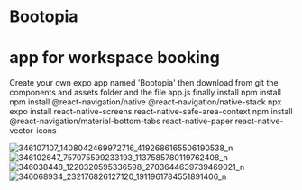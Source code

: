 # Bootopia
# app for workspace booking 
Create your own expo app named 'Bootopia'
then download from git the components and assets folder and the file app.js
finally install npm install 
 npm install @react-navigation/native @react-navigation/native-stack
 npx expo install react-native-screens react-native-safe-area-context
 npm install @react-navigation/material-bottom-tabs react-native-paper react-native-vector-icons

![346107107_1408042469972716_4192686165506190538_n](https://github.com/Aymenboch/Bootopia/assets/125556415/a81e0714-cec4-4bfb-9194-8ff2f1bba338)
![346102647_757075599233193_1137585780119762408_n](https://github.com/Aymenboch/Bootopia/assets/125556415/3c4f1251-2b4b-4fa5-91ee-0fc0e3e1720f)
![346038448_1220320595336598_2703644639739469021_n](https://github.com/Aymenboch/Bootopia/assets/125556415/923f3af9-cfad-4c34-bbfb-668870c6b284)
![346068934_232176826127120_1911961784551891406_n](https://github.com/Aymenboch/Bootopia/assets/125556415/5db03f71-5194-4408-a230-f66bea83256e)
